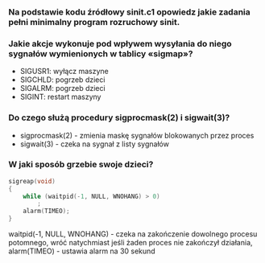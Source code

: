 ### Na podstawie kodu źródłowy sinit.c1 opowiedz jakie zadania pełni minimalny program rozruchowy sinit.

### Jakie akcje wykonuje pod wpływem wysyłania do niego sygnałów wymienionych w tablicy «sigmap»?
 - SIGUSR1: wyłącz maszyne
 - SIGCHLD: pogrzeb dzieci
 - SIGALRM: pogrzeb dzieci 
 - SIGINT: restart maszyny

### Do czego służą procedury sigprocmask(2) i sigwait(3)?
- sigprocmask(2) - zmienia maskę sygnałów blokowanych przez proces
- sigwait(3) - czeka na sygnał z listy sygnałów

### W jaki sposób grzebie swoje dzieci?
```C
sigreap(void)
{
    while (waitpid(-1, NULL, WNOHANG) > 0)
        ;
	alarm(TIMEO);
}
```
waitpid(-1, NULL, WNOHANG) - czeka na zakończenie dowolnego procesu potomnego, wróć natychmiast jeśli żaden proces nie zakończył działania,
alarm(TIMEO) - ustawia alarm na 30 sekund
